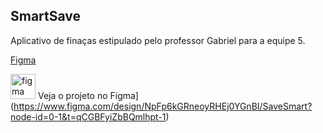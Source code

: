 ## SmartSave
Aplicativo de finaças estipulado pelo professor Gabriel para a equipe 5.

[Figma](https://www.figma.com/design/NpFp6kGRneoyRHEj0YGnBI/SaveSmart?node-id=0-1&t=qCGBFyiZbBQmlhpt-1)

<img src="https://cdn.jsdelivr.net/gh/devicons/devicon/icons/figma/figma-original.svg" height="40" alt="figma logo" /> Veja o projeto no Figma](https://www.figma.com/design/NpFp6kGRneoyRHEj0YGnBI/SaveSmart?node-id=0-1&t=qCGBFyiZbBQmlhpt-1)



